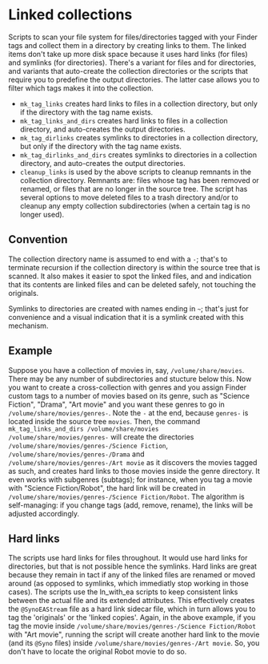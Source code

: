 # Linked collections

Scripts to scan your file system for files/directories tagged with your Finder tags and collect them in a directory by creating links to them.
The linked items don't take up more disk space because it uses hard links (for files) and symlinks (for directories). There's a variant for
files and for directories, and variants that auto-create the collection directories or the scripts that require you to predefine the output directories.
The latter case allows you to filter which tags makes it into the collection.

- `mk_tag_links` creates hard links to files in a collection directory, but only if the directory with the tag name exists.
- `mk_tag_links_and_dirs` creates hard links to files in a collection directory, and auto-creates the output directories.
- `mk_tag_dirlinks` creates symlinks to directories in a collection directory, but only if the directory with the tag name exists.
- `mk_tag_dirlinks_and_dirs` creates symlinks to directories in a collection directory, and auto-creates the output directories.
- `cleanup_links` is used by the above scripts to cleanup remnants in the collection directory. Remnants are: files whose tag has
been removed or renamed, or files that are no longer in the source tree. The script has several options to move deleted files to a trash
directory and/or to cleanup any empty collection subdirectories (when a certain tag is no longer used).

## Convention

The collection directory name is assumed to end with a `-`; that's to terminate recursion if the collection directory is within the source
tree that is scanned. It also makes it easier to spot the linked files, and and indication that its contents are linked files and can be
deleted safely, not touching the originals.

Symlinks to directories are created with names ending in `~`; that's just for convenience and a visual indication that it is a symlink
created with this mechanism.

## Example

Suppose you have a collection of movies in, say, `/volume/share/movies`. There may be any number of subdirectories and stucture below this. Now
you want to create a cross-collection with genres and you assign Finder custom tags to a number of movies based on its genre, such as "Science
Fiction", "Drama", "Art movie" and you want these genres to go in `/volume/share/movies/genres-`. Note the `-` at the end, because `genres-` is
located inside the source tree `movies`. Then, the command `mk_tag_links_and_dirs /volume/share/movies /volume/share/movies/genres-` will create
the directories `/volume/share/movies/genres-/Science Fiction`, `/volume/share/movies/genres-/Drama` and `/volume/share/movies/genres-/Art movie`
as it discovers the movies tagged as such, and creates hard links to those movies inside the genre directory. It even works with subgenres
(subtags); for instance, when you tag a movie with "Science Fiction/Robot", the hard link will be created in `/volume/share/movies/genres-/Science Fiction/Robot`.
The algorithm is self-managing: if you change tags (add, remove, rename), the links will be adjusted accordingly.

## Hard links

The scripts use hard links for files throughout. It would use hard links for directories, but that is not possible hence the symlinks. Hard links are great because they remain in tact if any of the linked files are renamed or moved around (as opposed to symlinks, which immediatly stop working in those
cases). The scripts use the ln_with_ea scripts to keep consistent links between the actual file and its extended attributes. This effectively creates the
`@SynoEAStream` file as a hard link sidecar file, which in turn allows you to tag the 'originals' or the 'linked copies'. Again, in the above example, if
you tag the movie inside `/volume/share/movies/genres-/Science Fiction/Robot` with "Art movie", running the script will create another hard link to
the movie (and its `@Syno` files) inside `/volume/share/movies/genres-/Art movie`. So, you don't have to locate the original Robot movie to do so.
